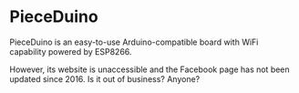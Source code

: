 # PieceDuino

PieceDuino is an easy-to-use Arduino-compatible board with WiFi capability powered by ESP8266.

However, its website is unaccessible and the Facebook page has not been updated since 2016. Is it out of business? Anyone?
